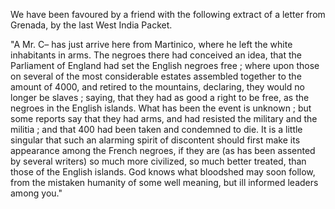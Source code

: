  We have been favoured by a friend with the following extract of
                    a letter from Grenada, by the last West India Packet."A Mr. C– has just arrive here from Martinico, where he left the
                    white inhabitants in arms. The negroes there had conceived an idea,
                    that the Parliament of England had set the English negroes
                    free ; where upon those on several of the most considerable estates
                    assembled together to the amount of 4000, and retired to the mountains, declaring, they would no longer be slaves ; saying,
                    that they had as good a right to be free, as the negroes in the English
                    islands. What has been the event is unknown ; but some reports say
                    that they had arms, and had resisted the military and the militia ;
                    and that 400 had been taken and condemned to die. It is a little singular
                    that such an alarming spirit of discontent should first make its
                    appearance among the French negroes, if they are (as has been assented by
                    several writers) so much more civilized, so much better treated, than
                    those of the English islands. God knows what bloodshed may soon follow,
                    from the mistaken humanity of some well meaning, but ill
                    informed leaders among you."